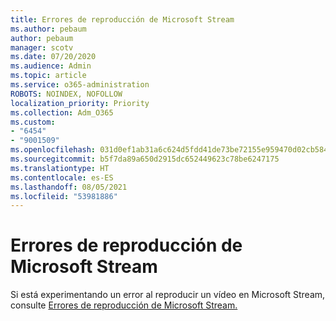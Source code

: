 ```yaml
---
title: Errores de reproducción de Microsoft Stream
ms.author: pebaum
author: pebaum
manager: scotv
ms.date: 07/20/2020
ms.audience: Admin
ms.topic: article
ms.service: o365-administration
ROBOTS: NOINDEX, NOFOLLOW
localization_priority: Priority
ms.collection: Adm_O365
ms.custom:
- "6454"
- "9001509"
ms.openlocfilehash: 031d0ef1ab31a6c624d5fdd41de73be72155e959470d02cb5842266576e1223f
ms.sourcegitcommit: b5f7da89a650d2915dc652449623c78be6247175
ms.translationtype: HT
ms.contentlocale: es-ES
ms.lasthandoff: 08/05/2021
ms.locfileid: "53981886"
---
```

# <a name="microsoft-stream-playback-errors"></a>Errores de reproducción de Microsoft Stream

Si está experimentando un error al reproducir un vídeo en Microsoft Stream, consulte [Errores de reproducción de Microsoft Stream.](https://docs.microsoft.com/stream/portal-understanding-playback-errors)